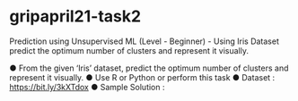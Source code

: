 # gripapril21-task2
Prediction using Unsupervised ML (Level - Beginner) - Using Iris Dataset predict the optimum number of clusters and represent it visually.

● From the given ‘Iris’ dataset, predict the optimum number of clusters
and represent it visually.
● Use R or Python or perform this task
● Dataset : https://bit.ly/3kXTdox
● Sample Solution : 

